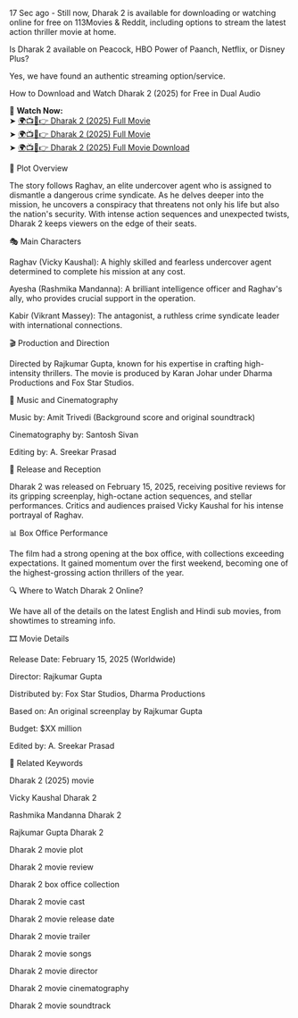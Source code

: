 17 Sec ago - Still now, Dharak 2 is available for downloading or watching online for free on 113Movies & Reddit, including options to stream the latest action thriller movie at home.

Is Dharak 2 available on Peacock, HBO Power of Paanch, Netflix, or Disney Plus?

Yes, we have found an authentic streaming option/service.

How to Download and Watch Dharak 2 (2025) for Free in Dual Audio


🔹 **Watch Now:**  
➤ [🌍📺📱👉 Dharak 2 (2025) Full Movie](http://collabcue.online/ZnkMR)  
➤ [🌍📺📱👉 Dharak 2 (2025) Full Movie](http://collabcue.online/ZnkMR)  
➤ [🌍📺📱👉 Dharak 2 (2025) Full Movie Download](http://collabcue.online/ZnkMR)  

📖 Plot Overview

The story follows Raghav, an elite undercover agent who is assigned to dismantle a dangerous crime syndicate. As he delves deeper into the mission, he uncovers a conspiracy that threatens not only his life but also the nation's security. With intense action sequences and unexpected twists, Dharak 2 keeps viewers on the edge of their seats.

🎭 Main Characters

Raghav (Vicky Kaushal): A highly skilled and fearless undercover agent determined to complete his mission at any cost.

Ayesha (Rashmika Mandanna): A brilliant intelligence officer and Raghav's ally, who provides crucial support in the operation.

Kabir (Vikrant Massey): The antagonist, a ruthless crime syndicate leader with international connections.

🎬 Production and Direction

Directed by Rajkumar Gupta, known for his expertise in crafting high-intensity thrillers. The movie is produced by Karan Johar under Dharma Productions and Fox Star Studios.

🎵 Music and Cinematography

Music by: Amit Trivedi (Background score and original soundtrack)

Cinematography by: Santosh Sivan

Editing by: A. Sreekar Prasad

📅 Release and Reception

Dharak 2 was released on February 15, 2025, receiving positive reviews for its gripping screenplay, high-octane action sequences, and stellar performances. Critics and audiences praised Vicky Kaushal for his intense portrayal of Raghav.

📊 Box Office Performance

The film had a strong opening at the box office, with collections exceeding expectations. It gained momentum over the first weekend, becoming one of the highest-grossing action thrillers of the year.

🔍 Where to Watch Dharak 2 Online?

We have all of the details on the latest English and Hindi sub movies, from showtimes to streaming info.

🎞️ Movie Details

Release Date: February 15, 2025 (Worldwide)

Director: Rajkumar Gupta

Distributed by: Fox Star Studios, Dharma Productions

Based on: An original screenplay by Rajkumar Gupta

Budget: $XX million

Edited by: A. Sreekar Prasad

🔑 Related Keywords

Dharak 2 (2025) movie

Vicky Kaushal Dharak 2

Rashmika Mandanna Dharak 2

Rajkumar Gupta Dharak 2

Dharak 2 movie plot

Dharak 2 movie review

Dharak 2 box office collection

Dharak 2 movie cast

Dharak 2 movie release date

Dharak 2 movie trailer

Dharak 2 movie songs

Dharak 2 movie director

Dharak 2 movie cinematography

Dharak 2 movie soundtrack
